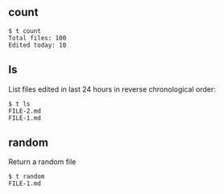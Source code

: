 ## count

```shell
$ t count
Total files: 100
Edited today: 10
```

## ls

List files edited in last 24 hours in reverse chronological order:

```shell
$ t ls
FILE-2.md
FILE-1.md
```

## random

Return a random file

```shell
$ t random
FILE-1.md
```
